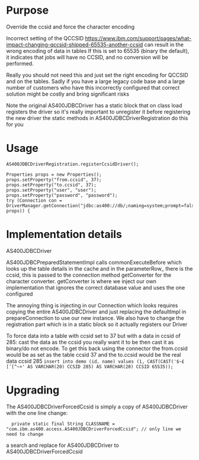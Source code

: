 
# Purpose

Override the ccsid and force the character encoding

Incorrect setting of the QCCSID https://www.ibm.com/support/pages/what-impact-changing-qccsid-shipped-65535-another-ccsid can result in the wrong encoding of data in tables
If this is set to 65535 (binary the default), it indicates that jobs will have no CCSID, and no conversion will be performed.

Really you should not need this and just set the right encoding for QCCSID and on the tables. 
Sadly if you have a large legacy code base and a large number of customers who have this incorrectly configured that correct solution might be costly and bring significant risks

Note the original AS400JDBCDriver has a static block that on class load registers the driver so it's really important to unregister it before registering the new driver the static methods in AS400JDBCDriverRegistration do this for you

# Usage


```
AS400JDBCDriverRegistration.registerCcsidDriver();

Properties props = new Properties();
props.setProperty("from.ccsid", 37);
props.setProperty("to.ccsid", 37);
props.setProperty("user", "user");
props.setProperty("password", "password");
try (Connection con = DriverManager.getConnection("jdbc:as400://db/;naming=system;prompt=false;libraries=xxx;errors=full", props)) {
```

# Implementation details

AS400JDBCDriver

AS400JDBCPreparedStatementImpl calls commonExecuteBefore which looks up the table details in the cache and in the parameterRow_ there is the ccsid, this is passed to the connection method getConverter for the character converter.
getConverter is where we inject our own implementation that ignores the correct database value and uses the one configured

The annoying thing is injecting in our Connection which looks requires copying the entire AS400JDBCDriver and just replacing the defaultImpl in prepareConnection to use our new instance. We also have to change the registration part which is in a static block so it actually registers our Driver

To force data into a table with ccsid set to 37 but with a data in ccsid of 285: cast the data as the ccsid you really want it to be then cast it as binary/do not encode. 
To get this back using the connector the from.ccsid would be as set as the table ccsid 37 and the to.ccsid would be the real data ccsid 285
`insert into demo (id, name) values (1, CAST(CAST('$~£[¯[^~¤' AS VARCHAR(20) CCSID 285) AS VARCHAR(20) CCSID 65535));`

# Upgrading
The AS400JDBCDriverForcedCcsid is simply a copy of AS400JDBCDriver with the one line change:
```
  private static final String CLASSNAME = "com.ibm.as400.access.AS400JDBCDriverForcedCcsid"; // only line we need to change
```
a search and replace for AS400JDBCDriver to AS400JDBCDriverForcedCcsid


